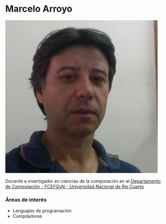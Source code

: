 Marcelo Arroyo
==============
![yo](images/yo.jpg)

Docente e invertigador en ciencias de la computación en el [Departamento de Computación - FCEFQyN - Universidad Nacional de Río Cuarto](http://dc.exa.unrc.edu.ar/)

### Áreas de interés

- Lenguajes de programación
- Compiladores
